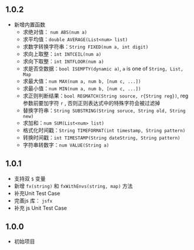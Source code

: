 ## 1.0.2

- 新增内置函数
  - 求绝对值： `num ABS(num a)`
  - 求平均值：`double AVERAGE(List<num> list)`
  - 求数字转换字符串：`String FIXED(num a, int digit)`
  - 求向上取整：`int INTCEIL(num a)`
  - 求向下取整：`int INTFLOOR(num a)`
  - 求是否空数据：`bool ISEMPTY(dynamic a)`, `a` is one of `String, List, Map`
  - 求最大值：`num MAX(num a, num b, [num c, ...])`
  - 求最小值：`num MIN(num a, num b, [num c, ...])`
  - 求正则判断结果：`bool REGMATCH(String source, r{String reg})`, reg参数前要加字符 `r` , 否则正则表达式中的特殊字符会被过滤掉
  - 替换字符串：`String SUBSTRING(String soruce, String old, String new)`
  - 求加和：`num SUM(List<num> list)`
  - 格式化时间戳：`String TIMEFORMAT(int timestamp, String pattern)`
  - 转换时间戳：`int TIMESTAMP(String dateString, String pattern)`
  - 字符串转数字：`num VALUE(String a)`

## 1.0.1

- 支持双 `$` 变量
- 新增 `fx(string)` 和 `fxWithEnvs(string, map)` 方法
- 补充Unit Test Case
- 完善js 库： `jsfx`
- 补充 js Unit Test Case

## 1.0.0

- 初始项目
